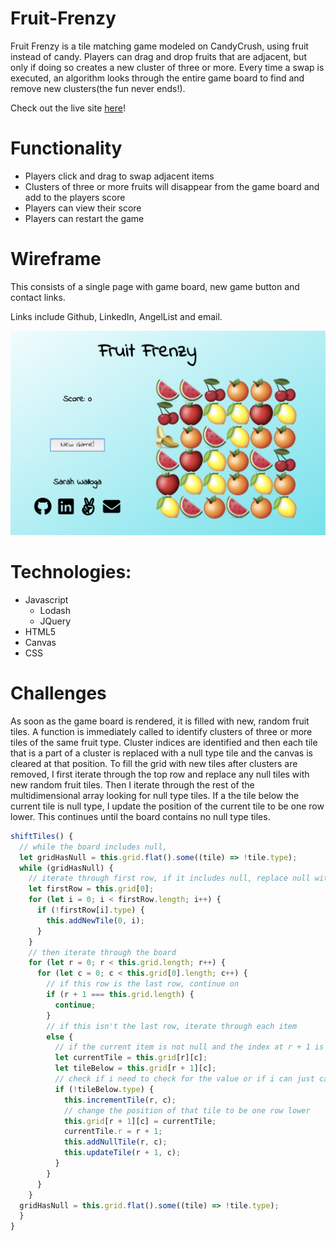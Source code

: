 # Fruit-Frenzy
Fruit Frenzy is a tile matching game modeled on CandyCrush, using fruit instead of candy. Players can drag and drop fruits that are adjacent, but only if doing so creates a new cluster of three or more. Every time a swap is executed, an algorithm looks through the entire game board to find and remove new clusters(the fun never ends!).

Check out the live site [here](http://www.sarahwalloga.com/FruitFrenzy/)!


# Functionality

* Players click and drag to swap adjacent items
* Clusters of three or more fruits will disappear from the game board and add to the players score
* Players can view their score
* Players can restart the game

# Wireframe
This consists of a single page with game board, new game button and contact links.

Links include Github, LinkedIn, AngelList and email.

![wireframe](https://github.com/swalloga/FruitFrenzy/blob/master/images/ff_wireframe.png)


# Technologies:

* Javascript
  * Lodash
  * JQuery  
* HTML5
* Canvas
* CSS


# Challenges
As soon as the game board is rendered, it is filled with new, random fruit tiles. A function is immediately called to identify clusters of three or more tiles of the same fruit type. Cluster indices are identified and then each tile that is a part of a cluster is replaced with a null type tile and the canvas is cleared at that position. To fill the grid with new tiles after clusters are removed, I first iterate through the top row and replace any null tiles with new random fruit tiles. Then I iterate through the rest of the multidimensional array looking for null type tiles. If a the tile below the current tile is null type, I update the position of the current tile to be one row lower. This continues until the board contains no null type tiles.

```javascript
shiftTiles() {
  // while the board includes null,
  let gridHasNull = this.grid.flat().some((tile) => !tile.type);
  while (gridHasNull) {
    // iterate through first row, if it includes null, replace null with a new tile
    let firstRow = this.grid[0];
    for (let i = 0; i < firstRow.length; i++) {
      if (!firstRow[i].type) {
        this.addNewTile(0, i);
      }
    }
    // then iterate through the board
    for (let r = 0; r < this.grid.length; r++) {
      for (let c = 0; c < this.grid[0].length; c++) {
        // if this row is the last row, continue on
        if (r + 1 === this.grid.length) {
          continue;
        }
        // if this isn't the last row, iterate through each item
        else {
          // if the current item is not null and the index at r + 1 is null
          let currentTile = this.grid[r][c];
          let tileBelow = this.grid[r + 1][c];
          // check if i need to check for the value or if i can just call !tileBelow
          if (!tileBelow.type) {
            this.incrementTile(r, c);
            // change the position of that tile to be one row lower
            this.grid[r + 1][c] = currentTile;
            currentTile.r = r + 1;
            this.addNullTile(r, c);
            this.updateTile(r + 1, c);
          }
        }
      }
    }
  gridHasNull = this.grid.flat().some((tile) => !tile.type);
  }
}
```
